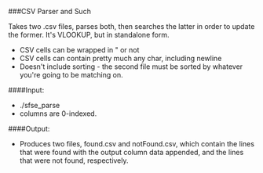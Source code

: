 ###CSV Parser and Such

Takes two .csv files, parses both, then searches the latter in order to update
the former. It's VLOOKUP, but in standalone form. 

* CSV cells can be wrapped in " or not
* CSV cells can contain pretty much any char, including newline
* Doesn't include sorting - the second file must be sorted by whatever
  you're going to be matching on.

####Input: 
 - ./sfse_parse <file1> <lookup file> <file1 col> <lookup col> <output col>
 - columns are 0-indexed.

####Output:
 - Produces two files, found.csv and notFound.csv, which contain the lines that
were found with the output column data appended, and the lines that were not
found, respectively.


